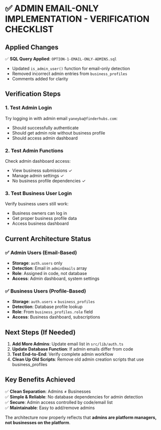 # ✅ ADMIN EMAIL-ONLY IMPLEMENTATION - VERIFICATION CHECKLIST

## Applied Changes

✅ **SQL Query Applied**: `OPTION-1-EMAIL-ONLY-ADMINS.sql`
- Updated `is_admin_user()` function for email-only detection
- Removed incorrect admin entries from `business_profiles`
- Comments added for clarity

## Verification Steps

### 1. Test Admin Login
Try logging in with admin email `yaneyba@finderhubs.com`:
- Should successfully authenticate
- Should get admin role without business profile
- Should access admin dashboard

### 2. Test Admin Functions
Check admin dashboard access:
- View business submissions ✓
- Manage admin settings ✓  
- No business profile dependencies ✓

### 3. Test Business User Login
Verify business users still work:
- Business owners can log in
- Get proper business profile data
- Access business dashboard

## Current Architecture Status

### ✅ Admin Users (Email-Based)
- **Storage**: `auth.users` only
- **Detection**: Email in `adminEmails` array
- **Role**: Assigned in code, not database
- **Access**: Admin dashboard, system settings

### ✅ Business Users (Profile-Based)  
- **Storage**: `auth.users` + `business_profiles`
- **Detection**: Database profile lookup
- **Role**: From `business_profiles.role` field
- **Access**: Business dashboard, subscriptions

## Next Steps (If Needed)

1. **Add More Admins**: Update email list in `src/lib/auth.ts`
2. **Update Database Function**: If admin emails differ from code
3. **Test End-to-End**: Verify complete admin workflow
4. **Clean Up Old Scripts**: Remove old admin creation scripts that use business_profiles

## Key Benefits Achieved

✅ **Clean Separation**: Admins ≠ Businesses  
✅ **Simple & Reliable**: No database dependencies for admin detection  
✅ **Secure**: Admin access controlled by code/email list  
✅ **Maintainable**: Easy to add/remove admins  

The architecture now properly reflects that **admins are platform managers, not businesses on the platform**.

